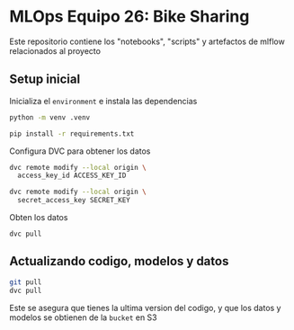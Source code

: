 # MLOps Equipo 26: Bike Sharing


Este repositorio contiene los "notebooks", "scripts" y artefactos de mlflow relacionados al proyecto


## Setup inicial 

Inicializa el `environment` e instala las dependencias

```bash
python -m venv .venv

pip install -r requirements.txt
```

Configura DVC para obtener los datos 

```bash
dvc remote modify --local origin \
  access_key_id ACCESS_KEY_ID

dvc remote modify --local origin \
  secret_access_key SECRET_KEY
```

Obten los datos 

```
dvc pull
```


## Actualizando codigo, modelos y datos 

```bash
git pull
dvc pull
```

Este se asegura que tienes la ultima version del codigo, y que los datos y modelos se obtienen de la `bucket` en S3


